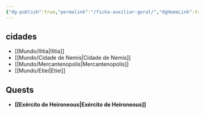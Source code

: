 ```yaml
---
{"dg-publish":true,"permalink":"/ficha-auxiliar-geral/","dgHomeLink":true,"dgPassFrontmatter":false}
---
```


## cidades
- [[Mundo/Ilitia|Ilitia]]
- [[Mundo/Cidade de Nemis|Cidade de Nemis]]
- [[Mundo/Mercantenopolis|Mercantenopolis]] 
- [[Mundo/Etiei|Etiei]]

## Quests
- **[[Exército de Heironeous|Exército de Heironeous]]**
